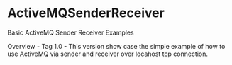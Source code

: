 # ActiveMQSenderReceiver
Basic ActiveMQ Sender Receiver Examples

Overview - 
Tag 1.0 - This version show case the simple example of how to use ActiveMQ via sender and receiver over locahost tcp connection.
